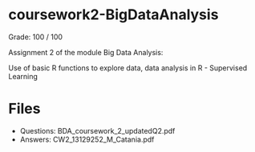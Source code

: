 # coursework2-BigDataAnalysis

Grade: 100 / 100

Assignment 2 of the module Big Data Analysis:

Use of basic R functions to explore data, data analysis in R - Supervised Learning

# Files

- Questions: BDA_coursework_2_updatedQ2.pdf
- Answers: CW2_13129252_M_Catania.pdf
